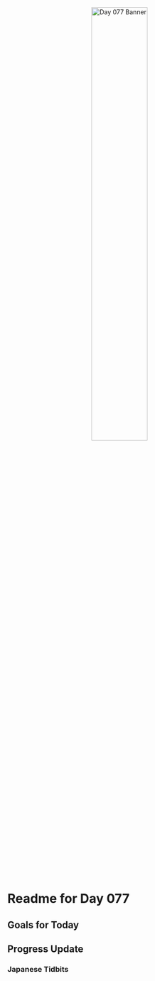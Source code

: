 <div align="center">
 <img src="../../Images/image_077.jpg" alt="Day 077 Banner" width="50%">
</div>

# Readme for Day 077

## Goals for Today

## Progress Update

### Japanese Tidbits

